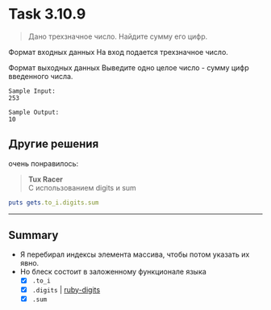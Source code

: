# Task 3.10.9

> Дано трехзначное число. Найдите сумму его цифр.

Формат входных данных
На вход подается трехзначное число.

Формат выходных данных
Выведите одно целое число - сумму цифр введенного числа.

```terminal
Sample Input:
253

Sample Output:
10
```

## Другие решения

очень понравилось:

> **Tux Racer** <br>
> С использованием digits и sum

```ruby
puts gets.to_i.digits.sum
```

---

## Summary

- Я перебирал индексы элемента массива, чтобы потом указать их явно.
- Но блеск состоит в заложенному функционале языка
  - [x] `.to_i`
  - [x] `.digits` | [ruby-digits](http://ruby.qkspace.com/ruby-digits)
  - [x] `.sum`
